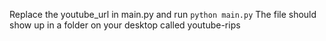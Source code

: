 Replace the youtube_url in main.py and run `python main.py`
The file should show up in a folder on your desktop called youtube-rips